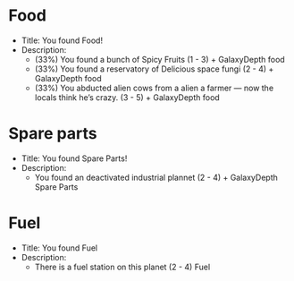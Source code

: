 # Food
- Title: You found Food!
- Description:  
	- (33%) You found a bunch  of Spicy Fruits (1 - 3) + GalaxyDepth food
	- (33%) You found a reservatory of Delicious space fungi (2 - 4) + GalaxyDepth food
	- (33%) You abducted alien cows from a alien a farmer  — now the locals think he’s crazy. (3 - 5) + GalaxyDepth food
# Spare parts
- Title: You found Spare Parts!
- Description:
	- You found an deactivated industrial plannet (2 - 4) + GalaxyDepth Spare Parts
# Fuel
- Title: You found Fuel
- Description:
	- There is a fuel station on this planet (2 - 4) Fuel